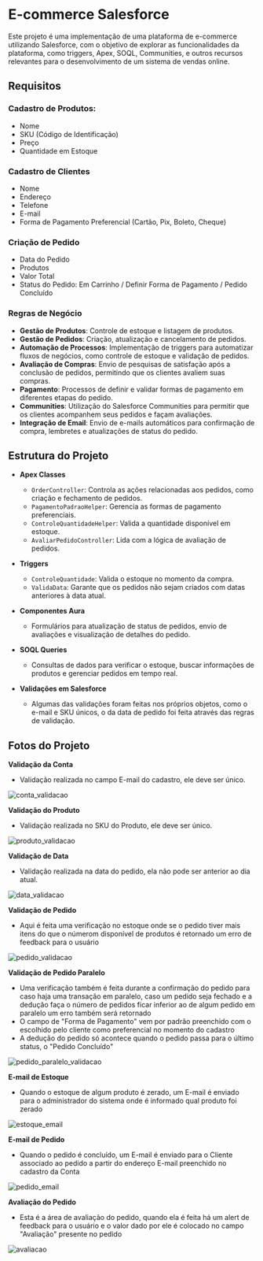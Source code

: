 # E-commerce Salesforce

Este projeto é uma implementação de uma plataforma de e-commerce utilizando Salesforce, com o objetivo de explorar as funcionalidades da plataforma, como triggers, Apex, SOQL, Communities, e outros recursos relevantes para o desenvolvimento de um sistema de vendas online.

## Requisitos

### **Cadastro de Produtos:**
- Nome
- SKU (Código de Identificação)
- Preço
- Quantidade em Estoque

### **Cadastro de Clientes**
- Nome
- Endereço
- Telefone
- E-mail
- Forma de Pagamento Preferencial (Cartão, Pix, Boleto, Cheque)

### **Criação de Pedido**
- Data do Pedido
- Produtos
- Valor Total
- Status do Pedido: Em Carrinho / Definir Forma de Pagamento / Pedido Concluído

### **Regras de Negócio**
- **Gestão de Produtos**: Controle de estoque e listagem de produtos.
- **Gestão de Pedidos**: Criação, atualização e cancelamento de pedidos.
- **Automação de Processos**: Implementação de triggers para automatizar fluxos de negócios, como controle de estoque e validação de pedidos.
- **Avaliação de Compras**: Envio de pesquisas de satisfação após a conclusão de pedidos, permitindo que os clientes avaliem suas compras.
- **Pagamento**: Processos de definir e validar formas de pagamento em diferentes etapas do pedido.
- **Communities**: Utilização do Salesforce Communities para permitir que os clientes acompanhem seus pedidos e façam avaliações.
- **Integração de Email**: Envio de e-mails automáticos para confirmação de compra, lembretes e atualizações de status do pedido.

## Estrutura do Projeto

- **Apex Classes**
  - `OrderController`: Controla as ações relacionadas aos pedidos, como criação e fechamento de pedidos.
  - `PagamentoPadraoHelper`: Gerencia as formas de pagamento preferenciais.
  - `ControleQuantidadeHelper`: Valida a quantidade disponível em estoque.
  - `AvaliarPedidoController`: Lida com a lógica de avaliação de pedidos.
  
- **Triggers**
  - `ControleQuantidade`: Valida o estoque no momento da compra.
  - `ValidaData`: Garante que os pedidos não sejam criados com datas anteriores à data atual.
  
- **Componentes Aura**
  - Formulários para atualização de status de pedidos, envio de avaliações e visualização de detalhes do pedido.
  
- **SOQL Queries**
  - Consultas de dados para verificar o estoque, buscar informações de produtos e gerenciar pedidos em tempo real.
- **Validações em Salesforce**
  - Algumas das validações foram feitas nos próprios objetos, como o e-mail e SKU únicos, o da data de pedido foi feita através das regras de validação.

## Fotos do Projeto

**Validação da Conta**
- Validação realizada no campo E-mail do cadastro, ele deve ser único.

![conta_validacao](images/conta_validacao.png)

**Validação do Produto**
- Validação realizada no SKU do Produto, ele deve ser único.

![produto_validacao](images/produto_validacao.png)

**Validação de Data**
- Validação realizada na data do pedido, ela não pode ser anterior ao dia atual.

![data_validacao](images/data_validacao.png)

**Validação de Pedido**
- Aqui é feita uma verificação no estoque onde se o pedido tiver mais itens do que o númerom disponível de produtos é retornado um erro de feedback para o usuário

![pedido_validacao](images/pedido_validacao.png)

**Validação de Pedido Paralelo**
- Uma verificação também é feita durante a confirmação do pedido para caso haja uma transação em paralelo, caso um pedido seja fechado e a dedução faça o número de pedidos ficar inferior ao de algum pedido em paralelo um erro também será retornado
- O campo de "Forma de Pagamento" vem por padrão preenchido com o escolhido pelo cliente como preferencial no momento do cadastro
- A dedução do pedido só acontece quando o pedido passa para o último status, o "Pedido Concluído"

![pedido_paralelo_validacao](images/em_carrinho_validacao.png)

**E-mail de Estoque**
- Quando o estoque de algum produto é zerado, um E-mail é enviado para o administrador do sistema onde é informado qual produto foi zerado

![estoque_email](images/estoque_email.png)

**E-mail de Pedido**
- Quando o pedido é concluído, um E-mail é enviado para o Cliente associado ao pedido a partir do endereço E-mail preenchido no cadastro da Conta 

![pedido_email](images/pedido_email.png)

**Avaliação do Pedido**
- Esta é a área de avaliação do pedido, quando ela é feita há um alert de feedback para o usuário e o valor dado por ele é colocado no campo "Avaliação" presente no pedido

![avaliacao](images/avaliacao.png)
